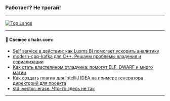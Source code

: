 ### Работает? Не трогай!

---
<!--
#### 🛠️ Technical stack:

![Java](https://img.shields.io/badge/Java-informational?logo=Oracle&style=flat&logoColor=white&color=FF4500)
![Kotlin](https://img.shields.io/badge/Kotlin-informational?logo=Kotlin&style=flat&logoColor=white&color=774D97)
![TS](https://img.shields.io/badge/TypeScript-informational?logo=typeScript&style=flat&logoColor=black&color=017acc)
![Python](https://img.shields.io/badge/Python-informational?logo=Python&style=flat&logoColor=black&color=ffdd54) <br>
![Spring](https://img.shields.io/badge/Spring-informational?logo=Spring&style=flat&logoColor=white&color=6DB33F) 
![SpringBoot](https://img.shields.io/badge/SpringBoot-informational?logo=SpringBoot&style=flat&logoColor=white&color=6DB33F)
![Nest](https://img.shields.io/badge/NestJS-informational?logo=NestJS&style=flat&logoColor=white&color=E0234E) 
![NodeJS](https://img.shields.io/badge/NodeJS-informational?logo=node.js&style=flat&logoColor=white&color=70A760)<br>
![PostgreSQL](https://img.shields.io/badge/PostgreSQL-informational?logo=PostgreSQL&style=flat&logoColor=white&color=DAA520)
![MongoDB](https://img.shields.io/badge/MongoDB-informational?logo=MongoDB&style=flat&logoColor=white&color=870000)
![Apache](https://img.shields.io/badge/Apache-informational?logo=apache&style=flat&logoColor=white&color=f74e28)

___ 
-->

<!--- #### 🛠️ : --->

[![Top Langs](https://github-readme-stats-82jvfl3w3-advtsettinggmailcoms-projects.vercel.app/api/top-langs/?username=zloylis&langs_count=10&hide_title=true&title_color=e6edf3&size_weight=0.5&count_weight=0.5&layout=compact&hide_progress=true&hide_border=true&theme=dracula)](https://github.com/zloylis)

<!---


####  :octocat:&nbsp;&nbsp; Статистика:

![GitHub stats](https://github-readme-stats-u2qms2cxw-advtsettinggmailcoms-projects.vercel.app/api?username=zloylis&show_icons=true&hide_border=true&theme=dracula&title_color=e6edf3&include_all_commits=true&count_private=true&hide_rank=false&hide_title=true&rank_icon=github)
-->
---

#### 💬 Свежее с habr.com:

<!-- BLOG-POST-LIST:START -->
- [Self service в действии: как Luxms BI помогает ускорить аналитику](https://habr.com/ru/companies/luxms_bi/articles/880082/?utm_source=habrahabr&utm_medium=rss&utm_campaign=880082)
- [modern-cpp-kafka для C++. Решаем проблемы владения и сериализации](https://habr.com/ru/articles/880094/?utm_source=habrahabr&utm_medium=rss&utm_campaign=880094)
- [Как стать властелином отладчика: помогут ELF, DWARF и много магии](https://habr.com/ru/companies/yadro/articles/878974/?utm_source=habrahabr&utm_medium=rss&utm_campaign=878974)
- [Как создать плагин для IntelliJ IDEA на примере генератора директорий для проекта](https://habr.com/ru/articles/880028/?utm_source=habrahabr&utm_medium=rss&utm_campaign=880028)
- [std::vector::erase. Что-то здесь не так](https://habr.com/ru/articles/880026/?utm_source=habrahabr&utm_medium=rss&utm_campaign=880026)
<!-- BLOG-POST-LIST:END -->

---
